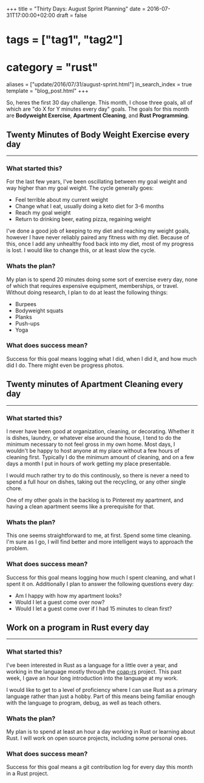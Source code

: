 +++
title = "Thirty Days: August Sprint Planning"
date = 2016-07-31T17:00:00+02:00
draft = false
# tags = ["tag1", "tag2"]
# category = "rust"
aliases = ["update/2016/07/31/august-sprint.html"]
in_search_index = true
template = "blog_post.html"
+++

So, heres the first 30 day challenge. This month, I chose three goals, all of which are "do X for Y minutes every day" goals. The goals for this month are **Bodyweight Exercise**, **Apartment Cleaning**, and **Rust Programming**.

<!-- more -->

## Twenty Minutes of Body Weight Exercise every day

<hr>

### What started this?

For the last few years, I've been oscillating between my goal weight and way higher than my goal weight. The cycle generally goes:

* Feel terrible about my current weight
* Change what I eat, usually doing a keto diet for 3-6 months
* Reach my goal weight
* Return to drinking beer, eating pizza, regaining weight

I've done a good job of keeping to my diet and reaching my weight goals, however I have never reliably paired any fitness with my diet. Because of this, once I add any unhealthy food back into my diet, most of my progress is lost. I would like to change this, or at least slow the cycle.

### Whats the plan?

My plan is to spend 20 minutes doing some sort of exercise every day, none of which that requires expensive equipment, memberships, or travel. Without doing research, I plan to do at least the following things:

* Burpees
* Bodyweight squats
* Planks
* Push-ups
* Yoga

### What does success mean?

Success for this goal means logging what I did, when I did it, and how much did I do. There might even be progress photos.

## Twenty minutes of Apartment Cleaning every day

<hr>

### What started this?

I never have been good at organization, cleaning, or decorating. Whether it is dishes, laundry, or whatever else around the house, I tend to do the minimum necessary to not feel gross in my own home. Most days, I wouldn't be happy to host anyone at my place without a few hours of cleaning first. Typically I do the minimum amount of cleaning, and on a few days a month I put in hours of work getting my place presentable.

I would much rather try to do this continously, so there is never a need to spend a full hour on dishes, taking out the recycling, or any other single chore.

One of my other goals in the backlog is to Pinterest my apartment, and having a clean apartment seems like a prerequisite for that.

### Whats the plan?

This one seems straightforward to me, at first. Spend some time cleaning. I'm sure as I go, I will find better and more intelligent ways to approach the problem.

### What does success mean?

Success for this goal means logging how much I spent cleaning, and what I spent it on. Additionally I plan to answer the following questions every day:

* Am I happy with how my apartment looks?
* Would I let a guest come over now?
* Would I let a guest come over if I had 15 minutes to clean first?

## Work on a program in Rust every day

<hr>

### What started this?

I've been interested in Rust as a language for a little over a year, and working in the language mostly through the [coap-rs](https://github.com/Covertness/coap-rs) project. This past week, I gave an hour long introduction into the language at my work.

I would like to get to a level of proficiency where I can use Rust as a primary language rather than just a hobby. Part of this means being familiar enough with the language to program, debug, as well as teach others.

### Whats the plan?

My plan is to spend at least an hour a day working in Rust or learning about Rust. I will work on open source projects, including some personal ones.

### What does success mean?

Success for this goal means a git contribution log for every day this month in a Rust project.
